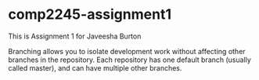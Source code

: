# comp2245-assignment1

This is Assignment 1 for Javeesha Burton

Branching allows you to isolate development work without 
affecting other branches in the repository. Each repository 
has one default branch (usually called master), and can have multiple other branches.